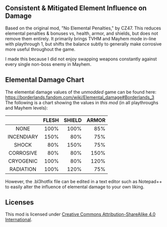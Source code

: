 Consistent & Mitigated Element Influence on Damage
--------------------------------------------------

Based on the original mod, "No Elemental Penalties," by CZ47.
This reduces elemental penalties & bonuses vs, health, armor, and shields, but does not remove them entirely. It primarily brings TVHM and Mayhem mode in-line with playthrough 1, but shifts the balance subtly to generally make corrosive more useful throughout the game.

I made this because I did not enjoy swapping weapons constantly against every single non-boss enemy in Mayhem.

Elemental Damage Chart
----------------------

The elemental damage values of the *unmodded* game can be found here: https://borderlands.fandom.com/wiki/Elemental_damage#Borderlands_3
The following is a chart showing the values in *this mod* (in all playthroughs and Mayhem levels):

|            | FLESH | SHIELD | ARMOR |
|   :---:    |   ---:|    ---:|   ---:|
| NONE       | 100%  | 100%   |  85%  |
| INCENDIARY | 150%  |  80%   |  75%  |
| SHOCK      |  80%  |  150%  |  75%  |
| CORROSIVE  |  80%  |   80%  | 150%  |
| CRYOGENIC  | 100%  |   80%  | 120%  |
| RADIATION  | 100%  |  120%  |  75%  |

However, the .bl3hotfix file can be edited in a text editor such as Notepad++ to easily alter the influence of elemental damage to your own liking.

Licenses
--------

This mod is licensed under [Creative Commons Attribution-ShareAlike 4.0 International](https://creativecommons.org/licenses/by-sa/4.0/).